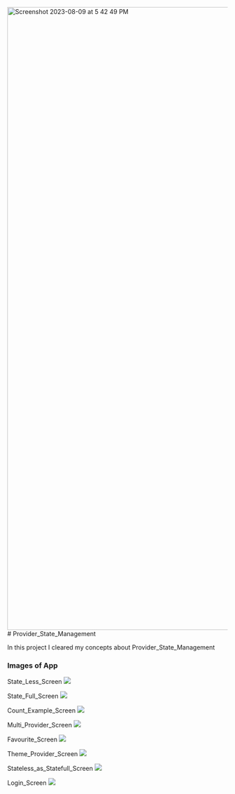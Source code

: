 <img width="1421" alt="Screenshot 2023-08-09 at 5 42 49 PM" src="https://github.com/Usaid-Dev/provider_state_management/assets/67046451/ee24db1d-8650-460d-915a-d35311a79604"># Provider_State_Management

In this project I cleared my concepts about Provider_State_Management

### Images of App

State_Less_Screen
<img src="https://github.com/Usaid-Dev/provider_state_management/assets/67046451/ae1305c0-0581-483d-9979-b1b005f2b962.png">

State_Full_Screen
<img src="https://github.com/Usaid-Dev/provider_state_management/assets/67046451/d75129f5-2dab-4e19-bddf-e95c1604d58b.png">

Count_Example_Screen
<img src="https://github.com/Usaid-Dev/provider_state_management/assets/67046451/058c23de-afbb-49fa-b91f-53bcff617f84.png">

Multi_Provider_Screen
<img src="https://github.com/Usaid-Dev/provider_state_management/assets/67046451/86c1cde2-5fbe-421e-a26d-1e62bd6fd972.png">

Favourite_Screen
<img src="https://github.com/Usaid-Dev/provider_state_management/assets/67046451/ef079d17-3e24-433c-86f9-953d6fdb1267.png">

Theme_Provider_Screen
<img src="https://github.com/Usaid-Dev/provider_state_management/assets/67046451/dcea8973-c125-4d55-8b13-e21dfbfd9a57.png">

Stateless_as_Statefull_Screen
<img src="https://github.com/Usaid-Dev/provider_state_management/assets/67046451/b4a3b0dd-506c-4cbb-b8ca-6449780e78d1.png">

Login_Screen
<img src="https://github.com/Usaid-Dev/provider_state_management/assets/67046451/a304c22c-f869-426a-9b4e-4680567aa5c1.png">
